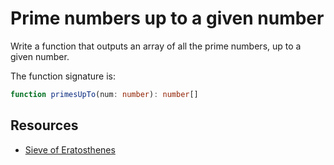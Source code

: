 # Prime numbers up to a given number

Write a function that outputs an array of all the prime numbers, up to a
given number.

The function signature is:

```typescript
function primesUpTo(num: number): number[]
```

## Resources

- [Sieve of Eratosthenes][1]

[1]: https://en.wikipedia.org/wiki/Sieve_of_Eratosthenes
